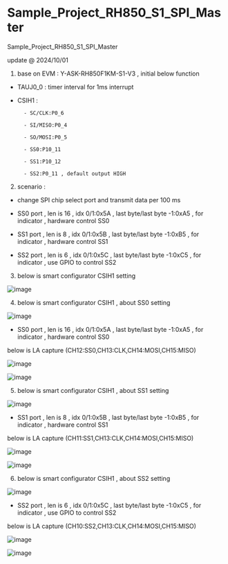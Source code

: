 # Sample_Project_RH850_S1_SPI_Master
 Sample_Project_RH850_S1_SPI_Master

update @ 2024/10/01

1. base on EVM : Y-ASK-RH850F1KM-S1-V3 , initial below function

- TAUJ0_0 : timer interval for 1ms interrupt

- CSIH1 : 

		- SC/CLK:P0_6
		
		- SI/MISO:P0_4
		
		- SO/MOSI:P0_5
		
		- SS0:P10_11
		
		- SS1:P10_12
		
		- SS2:P0_11 , default output HIGH

2. scenario : 

- change SPI chip select port and transmit data per 100 ms

- SS0 port , len is 16 , idx 0/1:0x5A , last byte/last byte -1:0xA5 , for indicator , hardware control SS0

- SS1 port , len is 8 , idx 0/1:0x5B , last byte/last byte -1:0xB5 , for indicator , hardware control SS1

- SS2 port , len is 6 , idx 0/1:0x5C , last byte/last byte -1:0xC5 , for indicator , use GPIO to control SS2


3. below is smart configurator CSIH1 setting

![image](https://github.com/released/Sample_Project_RH850_S1_SPI_Master/blob/main/smc_CSIH1_cfg.jpg)

4. below is smart configurator CSIH1 , about SS0 setting

![image](https://github.com/released/Sample_Project_RH850_S1_SPI_Master/blob/main/smc_CSIH1_cfg_SS0.jpg)

- SS0 port , len is 16 , idx 0/1:0x5A , last byte/last byte -1:0xA5 , for indicator , hardware control SS0

below is LA capture (CH12:SS0,CH13:CLK,CH14:MOSI,CH15:MISO)

![image](https://github.com/released/Sample_Project_RH850_S1_SPI_Master/blob/main/SS0_DATA1.jpg)

![image](https://github.com/released/Sample_Project_RH850_S1_SPI_Master/blob/main/SS0_DATA2.jpg)


5. below is smart configurator CSIH1 , about SS1 setting

![image](https://github.com/released/Sample_Project_RH850_S1_SPI_Master/blob/main/smc_CSIH1_cfg_SS1.jpg)

- SS1 port , len is 8 , idx 0/1:0x5B , last byte/last byte -1:0xB5 , for indicator , hardware control SS1

below is LA capture (CH11:SS1,CH13:CLK,CH14:MOSI,CH15:MISO) 

![image](https://github.com/released/Sample_Project_RH850_S1_SPI_Master/blob/main/SS1_DATA1.jpg)

![image](https://github.com/released/Sample_Project_RH850_S1_SPI_Master/blob/main/SS1_DATA2.jpg)


6. below is smart configurator CSIH1 , about SS2 setting

![image](https://github.com/released/Sample_Project_RH850_S1_SPI_Master/blob/main/smc_CSIH1_cfg_SS2.jpg)

- SS2 port , len is 6 , idx 0/1:0x5C , last byte/last byte -1:0xC5 , for indicator , use GPIO to control SS2

below is LA capture (CH10:SS2,CH13:CLK,CH14:MOSI,CH15:MISO)  

![image](https://github.com/released/Sample_Project_RH850_S1_SPI_Master/blob/main/SS2_DATA1.jpg)

![image](https://github.com/released/Sample_Project_RH850_S1_SPI_Master/blob/main/SS2_DATA2.jpg)


